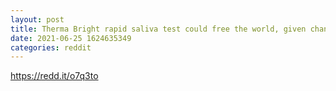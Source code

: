 ```yaml
--- 
layout: post 
title: Therma Bright rapid saliva test could free the world, given chance. 
date: 2021-06-25 1624635349 
categories: reddit 
--- 
```

https://redd.it/o7q3to